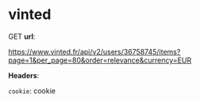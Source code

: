 # vinted

GET
**url**:

https://www.vinted.fr/api/v2/users/36758745/items?page=1&per_page=80&order=relevance&currency=EUR


**Headers**:

`cookie`: cookie
